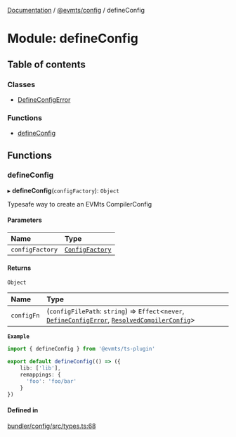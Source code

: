 [Documentation](../README.md) / [@evmts/config](evmts_config.md) / defineConfig

# Module: defineConfig

## Table of contents

### Classes

- [DefineConfigError](../classes/evmts_config.defineConfig.DefineConfigError.md)

### Functions

- [defineConfig](evmts_config.defineConfig.md#defineconfig)

## Functions

### defineConfig

▸ **defineConfig**(`configFactory`): `Object`

Typesafe way to create an EVMts CompilerConfig

#### Parameters

| Name | Type |
| :------ | :------ |
| `configFactory` | [`ConfigFactory`](evmts_config.types.md#configfactory) |

#### Returns

`Object`

| Name | Type |
| :------ | :------ |
| `configFn` | (`configFilePath`: `string`) => `Effect`\<`never`, [`DefineConfigError`](../classes/evmts_config.defineConfig.DefineConfigError.md), [`ResolvedCompilerConfig`](evmts_config.types.md#resolvedcompilerconfig)\> |

**`Example`**

```ts
import { defineConfig } from '@evmts/ts-plugin'

export default defineConfig(() => ({
	lib: ['lib'],
	remappings: {
	  'foo': 'foo/bar'
	}
})
```

#### Defined in

[bundler/config/src/types.ts:68](https://github.com/evmts/evmts-monorepo/blob/main/bundler/config/src/types.ts#L68)
